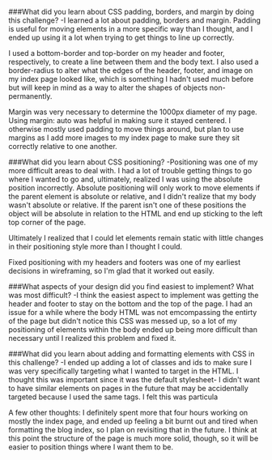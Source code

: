 ###What did you learn about CSS padding, borders, and margin by doing this challenge?
-I learned a lot about padding, borders and margin. Padding is useful for moving elements in a more specific way than I thought, and I ended up using it a lot when trying to get things to line up correctly.

I used a bottom-border and top-border on my header and footer, respectively, to create a line between them and the body text. I also used a border-radius to alter what the edges of the header, footer, and image on my index page looked like, which is something I hadn't used much before but will keep in mind as a way to alter the shapes of objects non-permanently. 

Margin was very necessary to determine the 1000px diameter of my page. Using margin: auto was helpful in making sure it stayed centered. I otherwise mostly used padding to move things around, but plan to use margins as I add more images to my index page to make sure they sit correctly relative to one another.

###What did you learn about CSS positioning?
-Positioning was one of my more difficult areas to deal with. I had a lot of trouble getting things to go where I wanted to go and, ultimately, realized I was using the absolute position incorrectly. Absolute positioning will only work to move elements if the parent element is absolute or relative, and I didn't realize that my body wasn't absolute or relative. If the parent isn't one of these positions the object will be absolute in relation to the HTML and end up sticking to the left top corner of the page.

Ultimately I realized that I could let elements remain static with little changes in their positioning style more than I thought I could.

Fixed positioning with my headers and footers was one of my earliest decisions in wireframing, so I'm glad that it worked out easily.

###What aspects of your design did you find easiest to implement? What was most difficult?
-I think the easiest aspect to implement was getting the header and footer to stay on the bottom and the top of the page. I had an issue for a while where the body HTML was not emcompassing the entirty of the page but didn't notice this CSS was messed up, so a lot of my positioning of elements within the body ended up being more difficult than necessary until I realized this problem and fixed it.

###What did you learn about adding and formatting elements with CSS in this challenge?
-I ended up adding a lot of classes and ids to make sure I was very specifically targeting what I wanted to target in the HTML. I thought this was important since it was the default stylesheet- I didn't want to have similar elements on pages in the future that may be accidentally targeted because I used the same tags. I felt this was particula

A few other thoughts: I definitely spent more that four hours working on mostly the index page, and ended up feeling a bit burnt out and tired when formatting the blog index, so I plan on revisiting that in the future. I think at this point the structure of the page is much more solid, though, so it will be easier to position things where I want them to be.